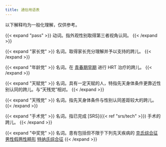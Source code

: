 ```yaml
---
title: 通俗用语表
---
```


以下解释均为一般化理解，仅供参考。

{{< expand "pass" >}}
动词。指外观性别取得第三者视角认同。
{{< /expand >}}

{{< expand "家长党" >}}
名词。取得家长充分理解并予以支持的跨儿。
{{< /expand >}}

{{< expand "年龄党" >}}
名词。在 [青春期早期](https://zh.wikipedia.org/zh-cn/青春期#阶段) 进行 HRT 治疗的跨儿。
{{< /expand >}}

{{< expand "天赋党" >}}
名词。具有一定天赋的人，特指先天身体条件更靠近性别认同的跨儿。与“天残党”相对。
{{< /expand >}}

{{< expand "天残党" >}}
名词。指先天身体条件与性别认同差距较大的跨儿。
{{< /expand >}}

{{< expand "手术党" >}}
名词。指已完成 [SRS]({{< ref "srs/tech" >}}) 手术的跨儿。
{{< /expand >}}

{{< expand "中奖党" >}}
名词。患有包括但不限于下列先天疾病的
[克氏综合征](https://zh.wikipedia.org/zh-cn/克氏综合征)
[男性假两性畸形](https://zh.wikipedia.org/zh-cn/双性人)
[特纳氏综合征](https://zh.wikipedia.org/zh-cn/特纳氏综合征)
{{< /expand >}}

